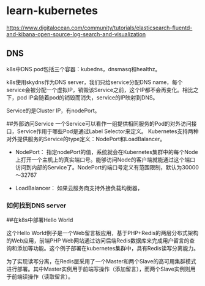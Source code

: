 # learn-kubernetes

https://www.digitalocean.com/community/tutorials/elasticsearch-fluentd-and-kibana-open-source-log-search-and-visualization

## DNS
k8s中DNS pod包括三个容器：kubedns，dnsmasq和healthz。

k8s使用skydns作为DNS server，我们只给service分配DNS name，每个service会被分配一个虚拟IP，销毁该Service之前，这个IP都不会再变化。相比之下，pod IP会随着pod的销毁而消失，service的IP映射到DNS。

Service的是Cluster IP，有nodePort。

##外部访问Service
一个Service可以看作一组提供相同服务的Pod的对外访问接口，Service作用于哪些Pod是通过Label Selector来定义。
Kubernetes支持两种对外提供服务的Service的type定义：NodePort和LoadBalancer。
 - NodePort：
   指定nodePort的值，系统就会在Kubernetes集群中的每个Node上打开一个主机上的真实端口号。能够访问Node的客户端就能通过这个端口访问到内部的Service了。NodePort的端口号定义有范围限制，默认为30000～32767



 - LoadBalancer：
   如果云服务商支持外接负载均衡器，

### 如何找到DNS server

##在k8s中部署Hello World

这个Hello World例子是一个Web留言板应用，基于PHP+Redis的两层分布式架构的Web应用，前端PHP Web网站通过访问后端Redis数据库来完成用户留言的查询和添加等功能。这个例子部署在kubernetes集群中，具有Redis读写分离能力。

为了实现读写分离，在Redis层采用了一个Master和两个Slave的高可用集群模式进行部署。其中Master实例用于前端写操作（添加留言），而两个Slave实例则用于前端读操作（读取留言）。












